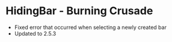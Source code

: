 # HidingBar - Burning Crusade

* Fixed error that occurred when selecting a newly created bar
* Updated to 2.5.3